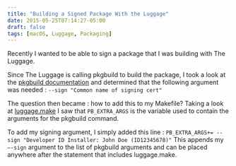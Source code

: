 ```yaml
---
title: "Building a Signed Package With the Luggage"
date: 2015-05-25T07:14:27-05:00
draft: false
tags: [macOS, Luggage, Packaging]
---
```


Recently I wanted to be able to sign a package that I was building with The Luggage.

Since The Luggage is calling pkgbuild to build the package, I took a look at the [pkgbuild documentation](https://developer.apple.com/library/mac/documentation/Darwin/Reference/ManPages/man1/pkgbuild.1.html) and determined that the following argument was needed :
`--sign "Common name of signing cert"`

The question then became : how to add this to my Makefile? Taking a look at [luggage.make](https://github.com/unixorn/luggage/blob/master/luggage.make) I saw that `PB_EXTRA_ARGS` is the variable used to contain the arguments for the pkgbuild command.

To add my signing argument, I simply added this line :
`PB_EXTRA_ARGS+= --sign "Developer ID Installer: John Doe (ID12345678)"`
This appends my `–-sign` argument to the list of pkgbuild arguments and can be placed anywhere after the statement that includes luggage.make.

